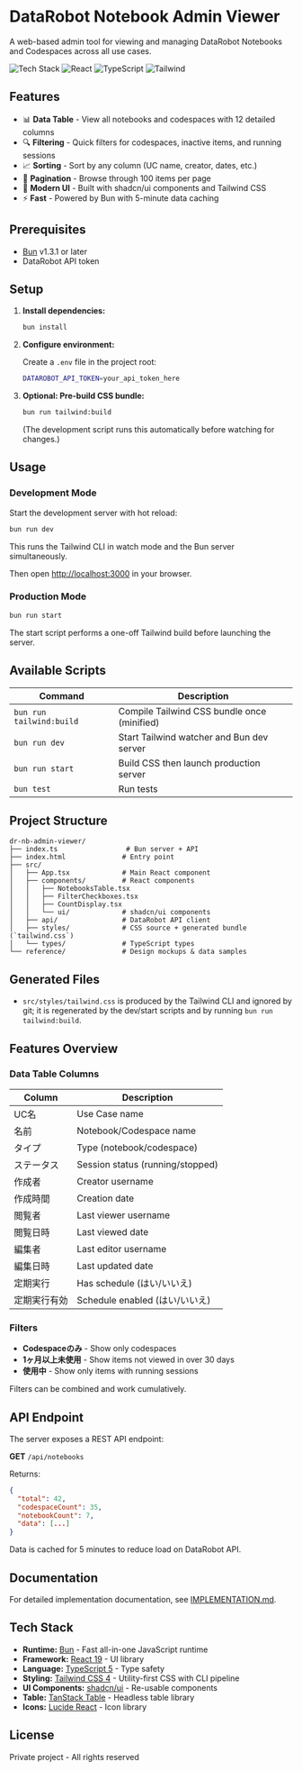 # DataRobot Notebook Admin Viewer

A web-based admin tool for viewing and managing DataRobot Notebooks and Codespaces across all use cases.

![Tech Stack](https://img.shields.io/badge/Bun-000000?style=flat&logo=bun&logoColor=white)
![React](https://img.shields.io/badge/React-61DAFB?style=flat&logo=react&logoColor=black)
![TypeScript](https://img.shields.io/badge/TypeScript-3178C6?style=flat&logo=typescript&logoColor=white)
![Tailwind](https://img.shields.io/badge/Tailwind-38B2AC?style=flat&logo=tailwind-css&logoColor=white)

## Features

- 📊 **Data Table** - View all notebooks and codespaces with 12 detailed columns
- 🔍 **Filtering** - Quick filters for codespaces, inactive items, and running sessions
- 📈 **Sorting** - Sort by any column (UC name, creator, dates, etc.)
- 📄 **Pagination** - Browse through 100 items per page
- 🎨 **Modern UI** - Built with shadcn/ui components and Tailwind CSS
- ⚡ **Fast** - Powered by Bun with 5-minute data caching

## Prerequisites

- [Bun](https://bun.sh) v1.3.1 or later
- DataRobot API token

## Setup

1. **Install dependencies:**
   ```bash
   bun install
   ```

2. **Configure environment:**
   
   Create a `.env` file in the project root:
   ```bash
   DATAROBOT_API_TOKEN=your_api_token_here
   ```

3. **Optional: Pre-build CSS bundle:**
   ```bash
   bun run tailwind:build
   ```
   (The development script runs this automatically before watching for changes.)

## Usage

### Development Mode

Start the development server with hot reload:

```bash
bun run dev
```

This runs the Tailwind CLI in watch mode and the Bun server simultaneously.

Then open [http://localhost:3000](http://localhost:3000) in your browser.

### Production Mode

```bash
bun run start
```

The start script performs a one-off Tailwind build before launching the server.

## Available Scripts

| Command | Description |
|---------|-------------|
| `bun run tailwind:build` | Compile Tailwind CSS bundle once (minified) |
| `bun run dev` | Start Tailwind watcher and Bun dev server |
| `bun run start` | Build CSS then launch production server |
| `bun test` | Run tests |

## Project Structure

```
dr-nb-admin-viewer/
├── index.ts                 # Bun server + API
├── index.html              # Entry point
├── src/
│   ├── App.tsx             # Main React component
│   ├── components/         # React components
│   │   ├── NotebooksTable.tsx
│   │   ├── FilterCheckboxes.tsx
│   │   ├── CountDisplay.tsx
│   │   └── ui/             # shadcn/ui components
│   ├── api/                # DataRobot API client
│   ├── styles/             # CSS source + generated bundle (`tailwind.css`)
│   └── types/              # TypeScript types
└── reference/              # Design mockups & data samples
```

## Generated Files

- `src/styles/tailwind.css` is produced by the Tailwind CLI and ignored by git; it is regenerated by the dev/start scripts and by running `bun run tailwind:build`.

## Features Overview

### Data Table Columns

| Column | Description |
|--------|-------------|
| UC名 | Use Case name |
| 名前 | Notebook/Codespace name |
| タイプ | Type (notebook/codespace) |
| ステータス | Session status (running/stopped) |
| 作成者 | Creator username |
| 作成時間 | Creation date |
| 閲覧者 | Last viewer username |
| 閲覧日時 | Last viewed date |
| 編集者 | Last editor username |
| 編集日時 | Last updated date |
| 定期実行 | Has schedule (はい/いいえ) |
| 定期実行有効 | Schedule enabled (はい/いいえ) |

### Filters

- **Codespaceのみ** - Show only codespaces
- **1ヶ月以上未使用** - Show items not viewed in over 30 days
- **使用中** - Show only items with running sessions

Filters can be combined and work cumulatively.

## API Endpoint

The server exposes a REST API endpoint:

**GET** `/api/notebooks`

Returns:
```json
{
  "total": 42,
  "codespaceCount": 35,
  "notebookCount": 7,
  "data": [...]
}
```

Data is cached for 5 minutes to reduce load on DataRobot API.

## Documentation

For detailed implementation documentation, see [IMPLEMENTATION.md](./IMPLEMENTATION.md).

## Tech Stack

- **Runtime:** [Bun](https://bun.sh) - Fast all-in-one JavaScript runtime
- **Framework:** [React 19](https://react.dev) - UI library
- **Language:** [TypeScript 5](https://www.typescriptlang.org) - Type safety
- **Styling:** [Tailwind CSS 4](https://tailwindcss.com) - Utility-first CSS with CLI pipeline
- **UI Components:** [shadcn/ui](https://ui.shadcn.com) - Re-usable components
- **Table:** [TanStack Table](https://tanstack.com/table) - Headless table library
- **Icons:** [Lucide React](https://lucide.dev) - Icon library

## License

Private project - All rights reserved
